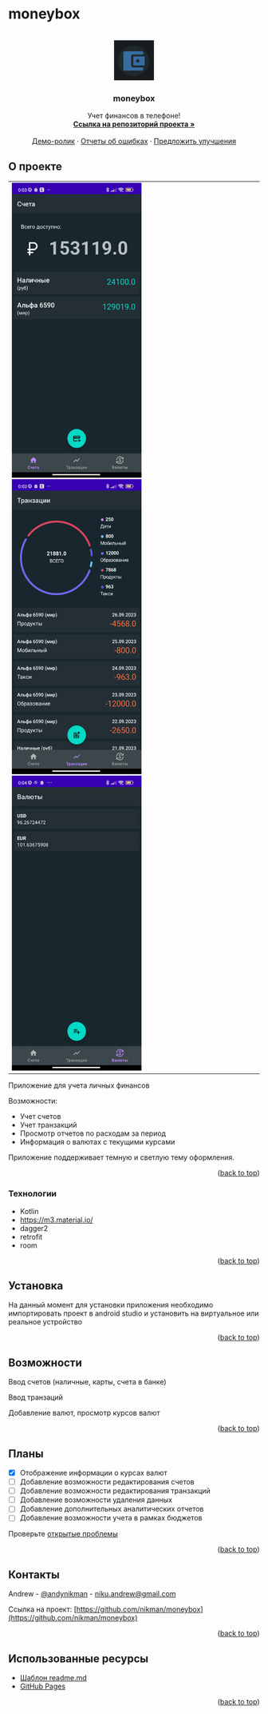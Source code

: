 # moneybox
<a name="readme-top"></a>

<!-- PROJECT LOGO -->
<br />
<div align="center">
  <a href="https://github.com/nikman/moneybox">
    <img src="https://github.com/nikman/moneybox/blob/dev/app/src/main/assets/logo.png" alt="Logo" width="80" height="80">
  </a>

  <h3 align="center">moneybox</h3>

  <p align="center">
    Учет финансов в телефоне!
    <br />
    <a href="https://github.com/nikman/moneybox"><strong>Ссылка на репозиторий проекта »</strong></a>
    <br />
    <br />
    <a href="https://github.com/nikman/moneybox">Демо-ролик</a>
    ·
    <a href="https://github.com/nikman/moneybox/issues">Отчеты об ошибках</a>
    ·
    <a href="https://github.com/nikman/moneybox">Предложить улучшения</a>
  </p>
</div>

<!-- ABOUT THE PROJECT -->
## О проекте

<table>
  <td>
      <img src="https://github.com/nikman/moneybox/blob/dev/app/src/main/assets/2023-09-26%2000-03-42.JPG" alt="main screen" width="260" height="590">
      <img src="https://github.com/nikman/moneybox/blob/dev/app/src/main/assets/2023-09-26%2000-03-45.JPG" alt="main screen" width="260" height="590">
      <img src="https://github.com/nikman/moneybox/blob/dev/app/src/main/assets/2023-09-26%2000-04-06.JPG" alt="main screen" width="260" height="590">
  </td>
</table>

Приложение для учета личных финансов

Возможности:
* Учет счетов
* Учет транзакций
* Просмотр отчетов по расходам за период
* Информация о валютах с текущими курсами

Приложение поддерживает темную и светлую тему оформления.

<p align="right">(<a href="#readme-top">back to top</a>)</p>


### Технологии

* Kotlin
* https://m3.material.io/
* dagger2
* retrofit
* room

<p align="right">(<a href="#readme-top">back to top</a>)</p>

<!-- GETTING STARTED -->
## Установка

На данный момент для установки приложения необходимо импортировать проект в android studio и установить на виртуальное или реальное устройство


<p align="right">(<a href="#readme-top">back to top</a>)</p>



<!-- USAGE EXAMPLES -->
## Возможности

Ввод счетов (наличные, карты, счета в банке)

Ввод транзаций

Добавление валют, просмотр курсов валют

<p align="right">(<a href="#readme-top">back to top</a>)</p>


<!-- ROADMAP -->
## Планы

- [x] Отображение информации о курсах валют
- [ ] Добавление возможности редактирования счетов
- [ ] Добавление возможности редактирования транзакций
- [ ] Добавление возможности удаления данных
- [ ] Добавление дополнительных аналитических отчетов
- [ ] Добавление возможности учета в рамках бюджетов

Проверьте [открытые проблемы](https://github.com/nikman/moneybox/issues)

<p align="right">(<a href="#readme-top">back to top</a>)</p>


<!-- CONTACT -->
## Контакты

Andrew - [@andynikman](https://t.me/@andynikman) - niku.andrew@gmail.com

Ссылка на проект: [https://github.com/nikman/moneybox](https://github.com/nikman/moneybox)

<p align="right">(<a href="#readme-top">back to top</a>)</p>



<!-- ACKNOWLEDGMENTS -->
## Использованные ресурсы

* [Шаблон readme.md](https://raw.githubusercontent.com/othneildrew/Best-README-Template)
* [GitHub Pages](https://pages.github.com)

<p align="right">(<a href="#readme-top">back to top</a>)</p>
